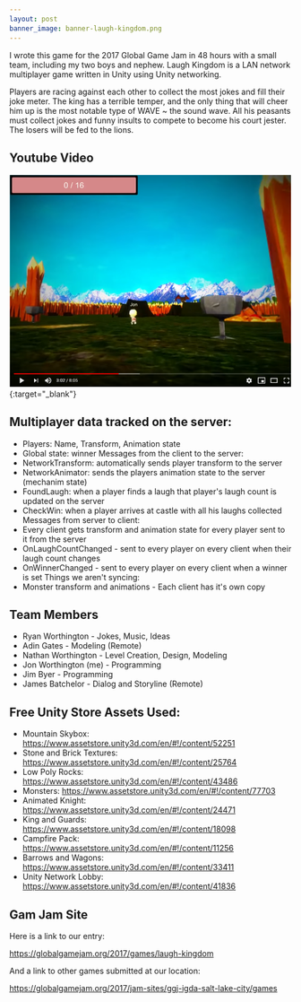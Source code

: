 ```yaml
---
layout: post
banner_image: banner-laugh-kingdom.png
---
```

I wrote this game for the 2017 Global Game Jam in 48 hours with a small team, including my two boys and nephew.  Laugh Kingdom is a LAN network multiplayer game written in Unity using Unity networking.

Players are racing against each other to collect the most jokes and fill their joke meter. The king has a terrible temper, and the only thing that will cheer him up is the most notable type of WAVE ~ the sound wave. All his peasants must collect jokes and funny insults to compete to become his court jester. The losers will be fed to the lions.

## Youtube Video

[![Youtube Play list](/assets/images/youtube-laugh-kingdom.png)](https://www.youtube.com/watch?v=mLil2ExB2pU){:target="_blank"}

## Multiplayer data tracked on the server: 

- Players: Name, Transform, Animation state 
- Global state: winner Messages from the client to the server: 
- NetworkTransform: automatically sends player transform to the server 
- NetworkAnimator: sends the players animation state to the server (mechanim state) 
- FoundLaugh: when a player finds a laugh that player's laugh count is updated on the server 
- CheckWin: when a player arrives at castle with all his laughs collected Messages from server to client: 
- Every client gets transform and animation state for every player sent to it from the server 
- OnLaughCountChanged - sent to every player on every client when their laugh count changes 
- OnWinnerChanged - sent to every player on every client when a winner is set Things we aren't syncing: 
- Monster transform and animations - Each client has it's own copy

## Team Members

- Ryan Worthington - Jokes, Music, Ideas
- Adin Gates - Modeling (Remote)
- Nathan Worthington - Level Creation, Design, Modeling
- Jon Worthington (me) - Programming 
- Jim Byer - Programming
- James Batchelor - Dialog and Storyline (Remote)

## Free Unity Store Assets Used:

- Mountain Skybox: <https://www.assetstore.unity3d.com/en/#!/content/52251>
- Stone and Brick Textures: <https://www.assetstore.unity3d.com/en/#!/content/25764>
- Low Poly Rocks: <https://www.assetstore.unity3d.com/en/#!/content/43486>
- Monsters: <https://www.assetstore.unity3d.com/en/#!/content/77703>
- Animated Knight: <https://www.assetstore.unity3d.com/en/#!/content/24471>
- King and Guards: <https://www.assetstore.unity3d.com/en/#!/content/18098>
- Campfire Pack: <https://www.assetstore.unity3d.com/en/#!/content/11256>
- Barrows and Wagons: <https://www.assetstore.unity3d.com/en/#!/content/33411>
- Unity Network Lobby: <https://www.assetstore.unity3d.com/en/#!/content/41836>

## Gam Jam Site

Here is a link to our entry:

<https://globalgamejam.org/2017/games/laugh-kingdom>

And a link to other games submitted at our location:

<https://globalgamejam.org/2017/jam-sites/ggj-igda-salt-lake-city/games>